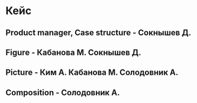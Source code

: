 # Кейс 

## Product manager, Case structure - Сокнышев Д.

## Figure - Кабанова М. Сокнышев Д.

## Picture - Ким А. Кабанова М. Солодовник А.

## Composition - Солодовник А.

